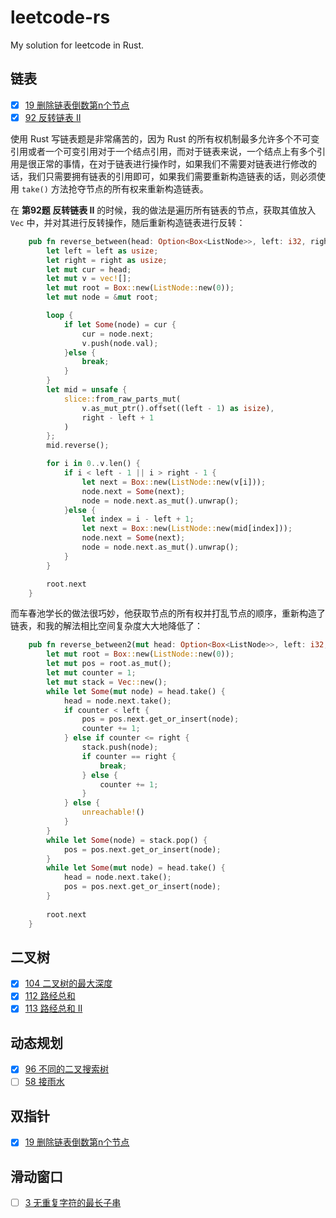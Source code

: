 # leetcode-rs

My solution for leetcode in Rust.

## 链表
- [x] [19 删除链表倒数第n个节点](链表/19-删除链表倒数第n个节点.rs)  
- [x] [92 反转链表 II](链表/92-反转链表II.rs)  

使用 Rust 写链表题是非常痛苦的，因为 Rust 的所有权机制最多允许多个不可变引用或者一个可变引用对于一个结点引用，而对于链表来说，一个结点上有多个引用是很正常的事情，在对于链表进行操作时，如果我们不需要对链表进行修改的话，我们只需要拥有链表的引用即可，如果我们需要重新构造链表的话，则必须使用 `take()` 方法抢夺节点的所有权来重新构造链表。   
   
在 **第92题 反转链表 II** 的时候，我的做法是遍历所有链表的节点，获取其值放入 `Vec` 中，并对其进行反转操作，随后重新构造链表进行反转：
```rust
    pub fn reverse_between(head: Option<Box<ListNode>>, left: i32, right: i32) -> Option<Box<ListNode>> {
        let left = left as usize;
        let right = right as usize;
        let mut cur = head;
        let mut v = vec![];
        let mut root = Box::new(ListNode::new(0));
        let mut node = &mut root;

        loop {
            if let Some(node) = cur {
                cur = node.next;
                v.push(node.val);
            }else {
                break;
            }
        }
        let mid = unsafe {
            slice::from_raw_parts_mut(
                v.as_mut_ptr().offset((left - 1) as isize), 
                right - left + 1
            )
        };
        mid.reverse();

        for i in 0..v.len() {
            if i < left - 1 || i > right - 1 {
                let next = Box::new(ListNode::new(v[i]));
                node.next = Some(next);
                node = node.next.as_mut().unwrap();
            }else {
                let index = i - left + 1;
                let next = Box::new(ListNode::new(mid[index]));
                node.next = Some(next);
                node = node.next.as_mut().unwrap();
            }
        }

        root.next
    }
```
而车春池学长的做法很巧妙，他获取节点的所有权并打乱节点的顺序，重新构造了链表，和我的解法相比空间复杂度大大地降低了：
```rust
    pub fn reverse_between2(mut head: Option<Box<ListNode>>, left: i32, right: i32) -> Option<Box<ListNode>> {
        let mut root = Box::new(ListNode::new(0));
        let mut pos = root.as_mut();
        let mut counter = 1;
        let mut stack = Vec::new();
        while let Some(mut node) = head.take() {
            head = node.next.take();
            if counter < left {
                pos = pos.next.get_or_insert(node);
                counter += 1;
            } else if counter <= right {
                stack.push(node);
                if counter == right {
                    break;
                } else {
                    counter += 1;
                }
            } else {
                unreachable!()
            }
        }
        while let Some(node) = stack.pop() {
            pos = pos.next.get_or_insert(node);
        }
        while let Some(mut node) = head.take() {
            head = node.next.take();
            pos = pos.next.get_or_insert(node);
        }
        
        root.next
    }
```

## 二叉树
- [x] [104 二叉树的最大深度](二叉树/104-二叉树的最大深度.rs)
- [x] [112 路经总和](二叉树/112-路经总和.rs)
- [x] [113 路经总和 II](二叉树/113-路经总和II.rs)

## 动态规划
- [x] [96 不同的二叉搜索树](动态规划/96-不同的二叉搜索树.rs)
- [ ] [58 接雨水]()

## 双指针
- [x] [19 删除链表倒数第n个节点](链表/19-删除链表倒数第n个节点.rs)  

## 滑动窗口
- [ ] [3 无重复字符的最长子串]()